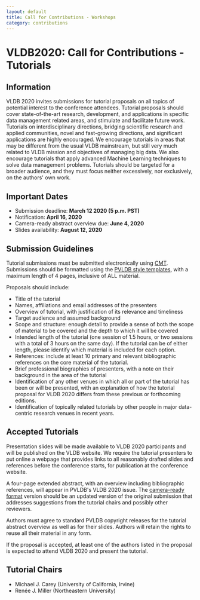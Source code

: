 ```yaml
---
layout: default
title: Call for Contributions - Workshops
category: contributions
---
```


# VLDB2020: Call for Contributions - Tutorials

## Information

VLDB 2020 invites submissions for tutorial proposals on all topics of potential interest to the conference attendees. Tutorial proposals should cover state-of-the-art research, development, and applications in specific data management related areas, and stimulate and facilitate future work. Tutorials on interdisciplinary directions, bridging scientific research and applied communities, novel and fast-growing directions, and significant applications are highly encouraged. We encourage tutorials in areas that may be different from the usual VLDB mainstream, but still very much related to VLDB mission and objectives of managing big data. We also encourage tutorials that apply advanced Machine Learning techniques to solve data management problems. Tutorials should be targeted for a broader audience, and they must focus neither excessively, nor exclusively, on the authors' own work.

## Important Dates

* Submission deadline: **March 12 2020 (5 p.m. PST)**
* Notification: **April 16, 2020**
* Camera-ready abstract overview due: **June 4, 2020**
* Slides availability: **August 12, 2020**

## Submission Guidelines

Tutorial submissions must be submitted electronically using [CMT](https://cmt3.research.microsoft.com/VLDB2020/). Submissions should be formatted using the [PVLDB style templates](https://vldb2020.org/formatting-guidelines.html), with a maximum length of 4 pages, inclusive of ALL material.

Proposals should include:
* Title of the tutorial
* Names, affiliations and email addresses of the presenters
* Overview of tutorial, with justification of its relevance and timeliness
* Target audience and assumed background
* Scope and structure: enough detail to provide a sense of both the scope of material to be covered and the depth to which it will be covered
* Intended length of the tutorial (one session of 1.5 hours, or two sessions with a total of 3 hours on the same day). If the tutorial can be of either length, please identify which material is included for each option.
* References: include at least 10 primary and relevant bibliographic references on the core material of the tutorial.
* Brief professional biographies of presenters, with a note on their background in the area of the tutorial
* Identification of any other venues in which all or part of the tutorial has been or will be presented, with an explanation of how the tutorial proposal for VLDB 2020 differs from these previous or forthcoming editions.
* Identification of topically related tutorials by other people in major data-centric research venues in recent years.

## Accepted Tutorials

Presentation slides will be made available to VLDB 2020 participants and will be published on the VLDB website. We require the tutorial presenters to put online a webpage that provides links to all reasonably drafted slides and references before the conference starts, for publication at the conference website.
 
A four-page extended abstract, with an overview including bibliographic references, will appear in PVLDB's VLDB 2020 issue. The [camera-ready format](https://vldb2020.org/formatting-guidelines.html) version should be an updated version of the original submission that addresses suggestions from the tutorial chairs and possibly other reviewers.

Authors must agree to standard PVLDB copyright releases for the tutorial abstract overview as well as for their slides. Authors will retain the rights to reuse all their material in any form.

If the proposal is accepted, at least one of the authors listed in the proposal is expected to attend VLDB 2020 and present the tutorial.

## Tutorial Chairs

* Michael J. Carey (University of California, Irvine)
* Ren&eacute;e J. Miller (Northeastern University)
